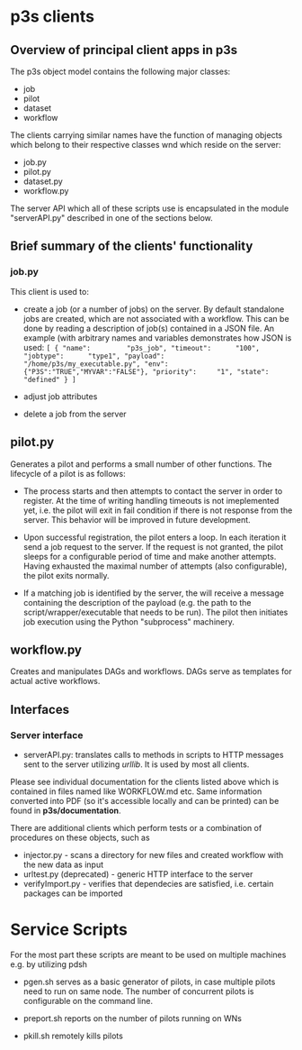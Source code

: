 # p3s clients
## Overview of principal client apps in p3s
The p3s object model contains the following major classes:
* job
* pilot
* dataset
* workflow

The clients carrying similar names have the function of managing
objects which belong to their respective classes wnd which reside on the server:

* job.py
* pilot.py
* dataset.py
* workflow.py

The server API which all of these scripts use is encapsulated in
the module "serverAPI.py" described in one of the sections below.

## Brief summary of the clients' functionality
### job.py

This client is used to:
* create a job (or a number of jobs) on the server. By default standalone jobs
are created, which are not associated with a workflow. This can be done by reading a description of
job(s) contained in a JSON file. An example (with arbitrary names and variables demonstrates
how JSON is used:
`[
    {
        "name":         "p3s_job",
        "timeout":      "100",
        "jobtype":      "type1",
        "payload":      "/home/p3s/my_executable.py",
        "env":          {"P3S":"TRUE","MYVAR":"FALSE"},
        "priority":     "1",
        "state":        "defined"
    }
]`

* adjust job attributes
* delete a job from the server

## pilot.py

Generates a pilot and performs a small number of other functions.
The lifecycle of a pilot is as follows:
* The process starts and then attempts to contact the server in order to register. At the time of writing
handling timeouts is not imeplemented yet, i.e. the pilot will exit in fail condition if there is not
response from the server. This behavior will be improved in future development.

* Upon successful registration, the pilot enters a loop. In each iteration it send a job request
to the server. If the request is not granted, the pilot sleeps for a configurable period of time
and make another attempts. Having exhausted the maximal number of attempts (also configurable), the pilot
exits normally.

* If a matching job is identified by the server, the will receive a message containing the description
of the payload (e.g. the path to the script/wrapper/executable that needs to be run). The pilot then
initiates job execution using the Python "subprocess" machinery.

## workflow.py

Creates and manipulates DAGs and workflows. DAGs serve as templates for actual active workflows.



## Interfaces
### Server interface

* serverAPI.py: translates calls to methods in scripts to HTTP messages sent to the server
utilizing *urllib*. It is used by most all clients.

Please see individual documentation for the clients listed above which is
contained in files named like WORKFLOW.md etc. Same information converted
into PDF (so it's accessible locally and can be printed) can be found in
**p3s/documentation**.


There are additional clients which perform tests or a combination
of procedures on these objects, such as
* injector.py - scans a directory for new files and created workflow with the new data as input
* urltest.py (deprecated) - generic HTTP interface to the server
* verifyImport.py - verifies that dependecies are satisfied, i.e. certain packages can be imported


# Service Scripts
For the most part these scripts are meant to be used on multiple machines e.g. by
utilizing pdsh
*  pgen.sh serves as a basic generator of pilots, in case multiple pilots need to run
on same node. The number of concurrent pilots is configurable on the command line.

* preport.sh reports on the number of pilots running on WNs

* pkill.sh remotely kills pilots

